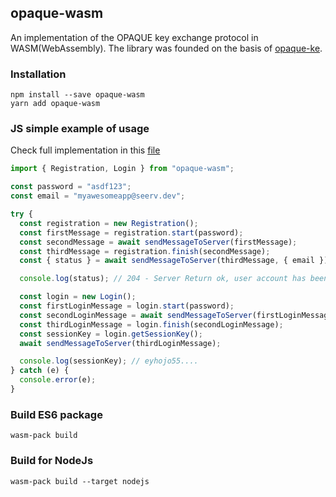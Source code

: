 ## opaque-wasm

An implementation of the OPAQUE key exchange protocol in WASM(WebAssembly). The library was founded on the basis of [opaque-ke](https://github.com/novifinancial/opaque-ke).

### Installation

```
npm install --save opaque-wasm
yarn add opaque-wasm
```


### JS simple example of usage
Check full implementation in this [file](https://github.com/marucjmar/opaque-wasm/blob/master/js-test/test.mjs)

```js
import { Registration, Login } from "opaque-wasm";

const password = "asdf123";
const email = "myawesomeapp@seerv.dev";

try {
  const registration = new Registration();
  const firstMessage = registration.start(password);
  const secondMessage = await sendMessageToServer(firstMessage);
  const thirdMessage = registration.finish(secondMessage);
  const { status } = await sendMessageToServer(thirdMessage, { email });

  console.log(status); // 204 - Server Return ok, user account has been created

  const login = new Login();
  const firstLoginMessage = login.start(password);
  const secondLoginMessage = await sendMessageToServer(firstLoginMessage, email);
  const thirdLoginMessage = login.finish(secondLoginMessage);
  const sessionKey = login.getSessionKey();
  await sendMessageToServer(thirdLoginMessage);

  console.log(sessionKey); // eyhojo55....
} catch (e) {
  console.error(e);
}
```

### Build ES6 package

```
wasm-pack build
```

### Build for NodeJs
```
wasm-pack build --target nodejs
```
